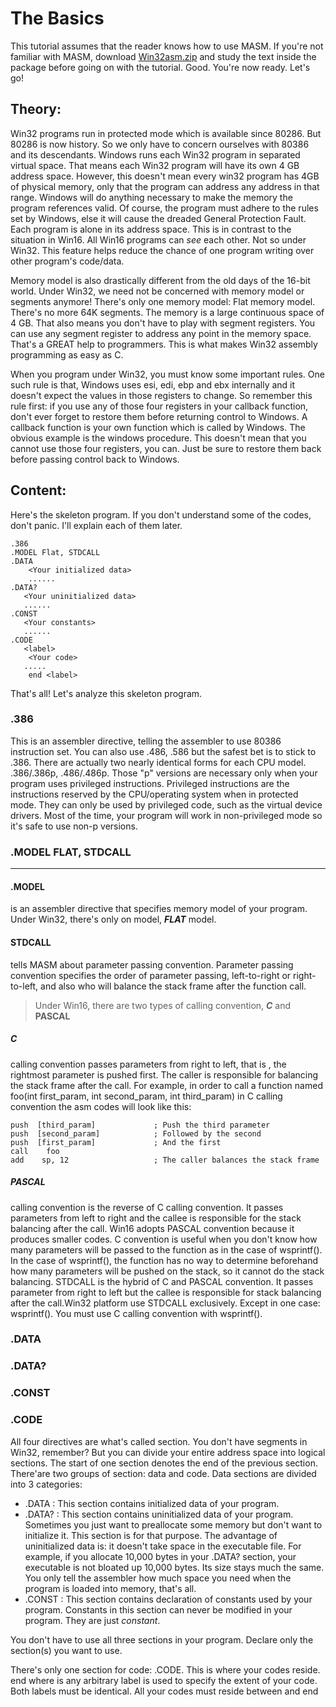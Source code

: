 # The Basics

This tutorial assumes that the reader knows how to use MASM. If you're not familiar with MASM, download <a href="https://github.com/VishalRashmika/Iczelions-Assembly-Tutorials/blob/main/Lessons/01%20lesson/win32asm.zip" download>Win32asm.zip</a> and study the text inside the package before going on with the tutorial. Good. You're now ready. Let's go!

## Theory:
Win32 programs run in protected mode which is available since 80286. But 80286 is now history. So we only have to concern ourselves with 80386 and its descendants. Windows runs each Win32 program in separated virtual space. That means each Win32 program will have its own 4 GB address space. However, this doesn't mean every win32 program has 4GB of physical memory, only that the program can address any address in that range. Windows will do anything necessary to make the memory the program references valid. Of course, the program must adhere to the rules set by Windows, else it will cause the dreaded General Protection Fault. Each program is alone in its address space. This is in contrast to the situation in Win16. All Win16 programs can *see* each other. Not so under Win32. This feature helps reduce the chance of one program writing over other program's code/data.

Memory model is also drastically different from the old days of the 16-bit world. Under Win32, we need not be concerned with memory model or segments anymore! There's only one memory model: Flat memory model. There's no more 64K segments. The memory is a  large continuous space of 4 GB. That also means you don't have to play with segment registers. You can use any segment register to address any point in the memory space. That's a GREAT help to programmers. This is what makes Win32 assembly programming as easy as C.

When you program under Win32, you must know some important rules. One such rule is that, Windows uses esi, edi, ebp and ebx internally and it doesn't expect the values in those registers to change. So remember this rule first: if you use any of those four registers in your callback function, don't ever forget to restore them before returning control to Windows. A callback function is your own function which is called by Windows. The obvious example is the windows procedure. This doesn't mean that you cannot use those four registers, you can. Just be sure to restore them back before passing control back to Windows.

## Content:

Here's the skeleton program. If you don't understand some of the codes, don't panic. I'll explain each of them later.

```
.386
.MODEL Flat, STDCALL
.DATA
    <Your initialized data>
    ......
.DATA?
   <Your uninitialized data>
   ......
.CONST
   <Your constants>
   ......
.CODE
   <label>
    <Your code>
   .....
    end <label>
```

That's all! Let's analyze this skeleton program.

### .386
This is an assembler directive, telling the assembler to use 80386 instruction set. You can also use .486, .586 but the safest bet is to stick to .386. There are actually two nearly identical forms for each CPU model. .386/.386p, .486/.486p. Those "p" versions are necessary only when your program uses privileged instructions. Privileged instructions are the instructions reserved by the CPU/operating system when in protected mode. They can only be used by privileged code, such as the virtual device drivers. Most of the time, your program will work in non-privileged mode so it's safe to use non-p versions.

### .MODEL FLAT, STDCALL
------------------------
#### .MODEL 
is an assembler directive that specifies memory model of your program. Under Win32, there's only on model, ***FLAT*** model.
#### STDCALL 
tells MASM about parameter passing convention. Parameter passing convention specifies the order of  parameter passing, left-to-right or right-to-left, and also who will balance the stack frame after the function call.

> Under Win16, there are two types of calling convention, ***C*** and **PASCAL**

##### C
calling convention passes parameters from right to left, that is , the rightmost parameter is pushed first. The caller is responsible for balancing the stack frame after the call. For example, in order to call a function named foo(int first_param, int second_param, int third_param) in C calling convention the asm codes will look like this:

```
push  [third_param]             ; Push the third parameter
push  [second_param]            ; Followed by the second
push  [first_param]             ; And the first
call    foo
add    sp, 12                   ; The caller balances the stack frame
```

##### PASCAL 
calling convention is the reverse of C calling convention. It passes parameters from left to right and the callee is responsible for the stack balancing after the call.
Win16 adopts PASCAL convention because it produces smaller codes. C convention is useful when you don't know how many parameters will be passed to the function as in the case of wsprintf(). In the case of wsprintf(), the function has no way to determine beforehand how many parameters will be pushed on the stack, so it cannot do the stack balancing.
STDCALL is the hybrid of C and PASCAL convention. It passes parameter from right to left but the callee is responsible for stack balancing after the call.Win32 platform use STDCALL exclusively. Except in one case: wsprintf(). You must use C calling convention with wsprintf().

### .DATA
### .DATA?
### .CONST
### .CODE

All four directives are what's called section. You don't have segments in Win32, remember? But you can divide your entire address space into logical sections. The start of one section denotes the end of the previous section. There'are two groups of section: data and code. Data sections are divided into 3 categories:

- .DATA : This section contains initialized data of your program.
- .DATA? : This section contains uninitialized data of your program. Sometimes you just want to preallocate some memory but don't want to initialize it. This section is for that purpose. The advantage of uninitialized data is: it doesn't take space in the executable file. For example, if you allocate 10,000 bytes in your .DATA? section, your executable is not bloated up 10,000 bytes. Its size stays much the same. You only tell the assembler how much space you need when the program is loaded into memory, that's all.
- .CONST : This section contains declaration of constants used by your program. Constants in this section can never be modified in your program. They are just *constant*.

You don't have to use all three sections in your program. Declare only the section(s) you want to use.

There's only one section for code: .CODE. This is where your codes reside.
<label>
end <label>
where <label> is any arbitrary label is used to specify the extent of your code. Both labels must be identical.  All your codes must reside between <label> and end <label>

